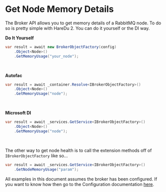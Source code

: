 # Get Node Memory Details

The Broker API allows you to get memory details of a RabbitMQ node. To do so is pretty simple with HareDu 2. You can do it yourself or the DI way.

**Do It Yourself**

```c#
var result = await new BrokerObjectFactory(config)
    .Object<Node>()
    .GetMemoryUsage("your_node");
```
<br>

**Autofac**

```c#
var result = await _container.Resolve<IBrokerObjectFactory>()
    .Object<Node>()
    .GetMemoryUsage("node");
```
<br>

**Microsoft DI**

```c#
var result = await _services.GetService<IBrokerObjectFactory>()
    .Object<Node>()
    .GetMemoryUsage("node");
```
<br>

The other way to get node health is to call the extension methods off of ```IBrokerObjectFactory``` like so...

```c#
var result = await _services.GetService<IBrokerObjectFactory>()
    .GetNodeMemoryUsage("param");
```

All examples in this document assumes the broker has been configured. If you want to know how then go to the Configuration documentation [here](https://github.com/ahives/HareDu2/blob/master/docs/deprecated/configuration.md).

